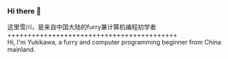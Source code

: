 ### Hi there 👋
  这里雪川，是来自中国大陆的furry兼计算机编程初学者  
  ++++++++++++++++++++++++++++++++++++++++++  
  Hi, I'm Yukikawa, a furry and computer programming beginner from China mainland.  
